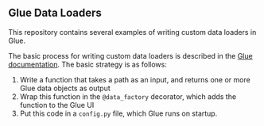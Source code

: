 ## Glue Data Loaders

This repository contains several examples of writing custom
data loaders in Glue.

The basic process for writing custom data loaders is described
in the [Glue documentation](http://www.glueviz.org/en/latest/customization.html#custom-data-loaders). The basic strategy is as follows:

 1. Write a function that takes a path as an input, and returns one or more Glue data objects as output
 1. Wrap this function in the `@data_factory` decorator, which adds the function to the Glue UI
 1. Put this code in a `config.py` file, which Glue runs on startup.
